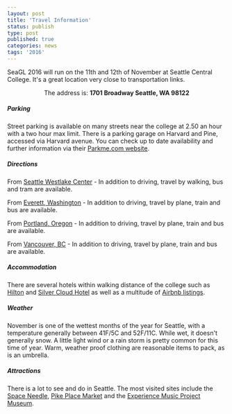 ```yaml
---
layout: post
title: 'Travel Information'
status: publish
type: post
published: true
categories: news
tags: '2016'
---
```

SeaGL 2016 will run on the 11th and 12th of November at Seattle Central College. It's a great location very close to transportation links.

<center>The address is: <strong>1701 Broadway Seattle, WA 98122</strong> </center>

##### Parking
Street parking is available on many streets near the college at 2.50 an hour with a two hour max limit. 
There is a parking garage on Harvard and Pine, accessed via Harvard avenue. 
You can check up to date availability and further information via their [Parkme.com website](https://www.parkme.com/lot/24818/harvard-parking-garage-seattle-wa).


##### Directions
From [Seattle Westlake Center](https://www.google.com/maps/dir/Westlake+Center,+400+Pine+Street,+Seattle,+WA+98101/Seattle+Central+College,+1701+Broadway,+Seattle,+WA+98122/@47.6128396,-122.339169,15z/data=!3m1!4b1!4m14!4m13!1m5!1m1!1s0x54906ab4a5c286e5:0xc3134777cf5f660!2m2!1d-122.3376453!2d47.612022!1m5!1m1!1s0x54906accc351c149:0xdc1a5c338dd4395c!2m2!1d-122.3215118!2d47.6162774!3e0) - In addition to driving, travel by walking, bus and tram are available. 

From [Everett, Washington](https://www.google.com/maps/dir/Everett,+WA/Seattle+Central+College,+1701+Broadway,+Seattle,+WA+98122/@47.7783085,-122.5337744,10z/data=!3m1!4b1!4m14!4m13!1m5!1m1!1s0x5490006404f52f5b:0x72449f271b24790!2m2!1d-122.2020794!2d47.9789848!1m5!1m1!1s0x54906accc351c149:0xdc1a5c338dd4395c!2m2!1d-122.3215118!2d47.6162774!3e0) - In addition to driving, travel by plane, train and bus are available. 

From [Portland, Oregon](https://www.google.com/maps/dir/Portland,+OR/Seattle+Central+College,+1701+Broadway,+Seattle,+WA+98122/@46.5642999,-123.7221358,8z/data=!3m1!4b1!4m14!4m13!1m5!1m1!1s0x54950b0b7da97427:0x1c36b9e6f6d18591!2m2!1d-122.6764816!2d45.5230622!1m5!1m1!1s0x54906accc351c149:0xdc1a5c338dd4395c!2m2!1d-122.3215118!2d47.6162774!3e0) - In addition to driving, travel by plane, train and bus are available. 

From [Vancouver, BC](https://www.google.com/maps/dir/Vancouver,+BC,+Canada/Seattle+Central+College,+1701+Broadway,+Seattle,+WA+98122/@48.4376766,-123.7683956,8z/data=!3m1!4b1!4m14!4m13!1m5!1m1!1s0x548673f143a94fb3:0xbb9196ea9b81f38b!2m2!1d-123.1207375!2d49.2827291!1m5!1m1!1s0x54906accc351c149:0xdc1a5c338dd4395c!2m2!1d-122.3215118!2d47.6162774!3e3) - In addition to driving, travel by plane, train and bus are available. 

##### Accommodation
There are several hotels within walking distance of the college such as [Hilton](https://homewoodsuites3.hilton.com/en/hotels/washington/homewood-suites-by-hilton-seattle-conv-ctr-pike-street-SEAHMHW/index.html) and [Silver Cloud Hotel](https://www.silvercloud.com/seattlebroadway/) as well as a multitude of [Airbnb listings](https://www.airbnb.com/s/Seattle--WA?neighborhoods%5B%5D=Capitol+Hill&s_tag=6z6hLi3M). 

##### Weather
November is one of the wettest months of the year for Seattle, with a temperature generally between 41F/5C and 52F/11C. While wet, it doesn't generally snow. A little light wind or a rain storm is pretty common for this time of year. Warm, weather proof clothing are reasonable items to pack, as is an umbrella. 

##### Attractions
There is a lot to see and do in Seattle. The most visited sites include the [Space Needle](https://www.spaceneedle.com/home/), [Pike Place Market](http://pikeplacemarket.org/) and the [Experience Music Project Museum](https://empmuseum.org/). 






